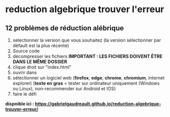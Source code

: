# reduction algebrique trouver l'erreur

## 12 problèmes de réduction alébrique

1. selectionner la version que vous souhaitez (la version sélectionner par défault est la plus récente)
2. Source code
3. décompresser les fichiers <b>IMPORTANT : LES FICHIERS DOIVENT ÊTRE DANS LE MÊME DOSSIER</b>
4. clique droit sur "index.html"
5. ouvrir dans
6. sélectionner un logiciel web (<b>firefox</b>, <b>edge</b>, <b>chrome</b>, <b>chromium</b>, internet explorer) (<b>texte en gras</b> = tester sur ordinateur uniquement (Windows ou Linux), non-recommender sur Android et IOS) 
7. faire le défi


<b>dispnible ici : https://gabrielgaudreault.github.io/reduction-algebrique-trouver-erreur/</b>
